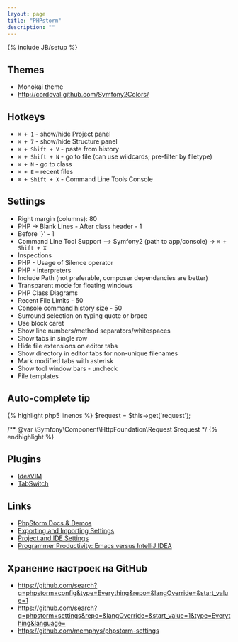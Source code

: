 ```yaml
---
layout: page
title: "PHPstorm"
description: ""
---
```

{% include JB/setup %}


## Themes

* Monokai theme
* <http://cordoval.github.com/Symfony2Colors/>

## Hotkeys

* `⌘ + 1` - show/hide Project panel
* `⌘ + 7` - show/hide Structure panel
* `⌘ + Shift + V` - paste from history
* `⌘ + Shift + N` - go to file (can use wildcards; pre-filter by filetype)
* `⌘ + N` - go to class
* `⌘ + E` – recent files
* `⌘ + Shift + X` - Command Line Tools Console

## Settings

* Right margin (columns): 80
* PHP -> Blank Lines - After class header - 1
* Before '}' - 1
* Command Line Tool Support –> Symfony2 (path to app/console) -> `⌘ + Shift + X`
* Inspections
* PHP - Usage of Silence operator
* PHP - Interpreters
* Include Path (not preferable, composer dependancies are better)
* Transparent mode for floating windows
* PHP Class Diagrams
* Recent File Limits - 50
* Console command history size - 50
* Surround selection on typing quote or brace
* Use block caret
* Show line numbers/method separators/whitespaces
* Show tabs in single row
* Hide file extensions on editor tabs
* Show directory in editor tabs for non-unique filenames
* Mark modified tabs with asterisk
* Show tool window bars - uncheck
* File templates


## Auto-complete tip

{% highlight php5 linenos %}
$request = $this->get('request');

/** @var  \Symfony\Component\HttpFoundation\Request $request */ 
{% endhighlight %}


## Plugins

* [IdeaVIM](http://plugins.jetbrains.net/plugin/?webide&id=164)
* [TabSwitch](http://plugins.jetbrains.net/plugin/?webide&id=179)

## Links

* [PhpStorm Docs & Demos](http://www.jetbrains.com/phpstorm/documentation/index.html)
* [Exporting and Importing Settings](http://www.jetbrains.com/phpstorm/webhelp/exporting-and-importing-settings.html)
* [Project and IDE Settings](http://www.jetbrains.com/phpstorm/webhelp/project-and-ide-settings.html)
* [Programmer Productivity: Emacs versus IntelliJ IDEA](http://henrikwarne.com/2012/06/17/programmer-productivity-emacs-versus-intellij-idea/)


## Хранение настроек на GitHub

* <https://github.com/search?q=phpstorm+config&type=Everything&repo=&langOverride=&start_value=1>
* <https://github.com/search?q=phpstorm+settings&repo=&langOverride=&start_value=1&type=Everything&language=>
* <https://github.com/memphys/phpstorm-settings>
